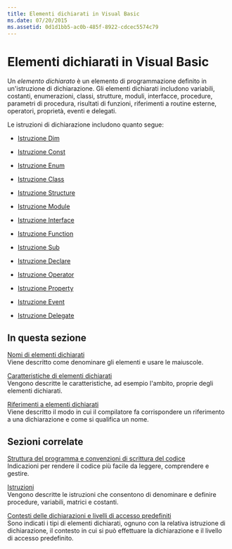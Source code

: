 ```yaml
---
title: Elementi dichiarati in Visual Basic
ms.date: 07/20/2015
ms.assetid: 0d1d1bb5-ac0b-485f-8922-cdcec5574c79
---
```

# <a name="declared-elements-in-visual-basic"></a>Elementi dichiarati in Visual Basic
Un *elemento dichiarato* è un elemento di programmazione definito in un'istruzione di dichiarazione. Gli elementi dichiarati includono variabili, costanti, enumerazioni, classi, strutture, moduli, interfacce, procedure, parametri di procedura, risultati di funzioni, riferimenti a routine esterne, operatori, proprietà, eventi e delegati.  
  
 Le istruzioni di dichiarazione includono quanto segue:  
  
- [Istruzione Dim](../../../../visual-basic/language-reference/statements/dim-statement.md)  
  
- [Istruzione Const](../../../../visual-basic/language-reference/statements/const-statement.md)  
  
- [Istruzione Enum](../../../../visual-basic/language-reference/statements/enum-statement.md)  
  
- [Istruzione Class](../../../../visual-basic/language-reference/statements/class-statement.md)  
  
- [Istruzione Structure](../../../../visual-basic/language-reference/statements/structure-statement.md)  
  
- [Istruzione Module](../../../../visual-basic/language-reference/statements/module-statement.md)  
  
- [Istruzione Interface](../../../../visual-basic/language-reference/statements/interface-statement.md)  
  
- [Istruzione Function](../../../../visual-basic/language-reference/statements/function-statement.md)  
  
- [Istruzione Sub](../../../../visual-basic/language-reference/statements/sub-statement.md)  
  
- [Istruzione Declare](../../../../visual-basic/language-reference/statements/declare-statement.md)  
  
- [Istruzione Operator](../../../../visual-basic/language-reference/statements/operator-statement.md)  
  
- [Istruzione Property](../../../../visual-basic/language-reference/statements/property-statement.md)  
  
- [Istruzione Event](../../../../visual-basic/language-reference/statements/event-statement.md)  
  
- [Istruzione Delegate](../../../../visual-basic/language-reference/statements/delegate-statement.md)  
  
## <a name="in-this-section"></a>In questa sezione  
 [Nomi di elementi dichiarati](../../../../visual-basic/programming-guide/language-features/declared-elements/declared-element-names.md)  
 Viene descritto come denominare gli elementi e usare le maiuscole.  
  
 [Caratteristiche di elementi dichiarati](../../../../visual-basic/programming-guide/language-features/declared-elements/declared-element-characteristics.md)  
 Vengono descritte le caratteristiche, ad esempio l'ambito, proprie degli elementi dichiarati.  
  
 [Riferimenti a elementi dichiarati](../../../../visual-basic/programming-guide/language-features/declared-elements/references-to-declared-elements.md)  
 Viene descritto il modo in cui il compilatore fa corrispondere un riferimento a una dichiarazione e come si qualifica un nome.  
  
## <a name="related-sections"></a>Sezioni correlate  
 [Struttura del programma e convenzioni di scrittura del codice](../../../../visual-basic/programming-guide/program-structure/program-structure-and-code-conventions.md)  
 Indicazioni per rendere il codice più facile da leggere, comprendere e gestire.  
  
 [Istruzioni](../../../../visual-basic/language-reference/statements/index.md)  
 Vengono descritte le istruzioni che consentono di denominare e definire procedure, variabili, matrici e costanti.  
  
 [Contesti delle dichiarazioni e livelli di accesso predefiniti](../../../../visual-basic/language-reference/statements/declaration-contexts-and-default-access-levels.md)  
 Sono indicati i tipi di elementi dichiarati, ognuno con la relativa istruzione di dichiarazione, il contesto in cui si può effettuare la dichiarazione e il livello di accesso predefinito.
